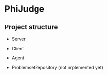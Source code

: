 # PhiJudge

## Project structure

- Server

- Client

- Agent

- ProblemsetRepository (not implemented yet)
